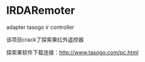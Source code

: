 IRDARemoter
===========

adapter tasogo ir controller

该项目crack了探索果红外遥控器

探索果软件下载连接：http://www.tasogo.com/pc.html
